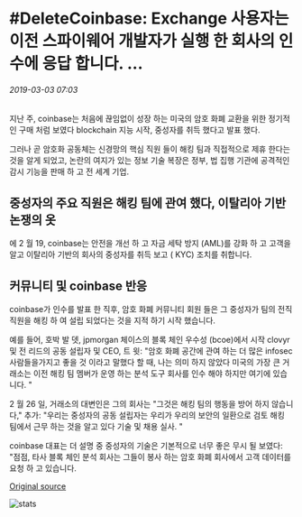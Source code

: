 # \#DeleteCoinbase: Exchange 사용자는 이전 스파이웨어 개발자가 실행 한 회사의 인수에 응답 합니다. ...

###### 2019-03-03 07:03

지난 주, coinbase는 처음에 끊임없이 성장 하는 미국의 암호 화폐 교환을 위한 정기적 인 구매 처럼 보였다 blockchain 지능 시작, 중성자를 취득 했다고 발표 했다.

그러나 곧 암호화 공동체는 신경망의 핵심 직원 들이 해킹 팀과 직접적으로 제휴 한다는 것을 알게 되었고, 논란의 여지가 있는 정보 기술 복장은 정부, 법 집행 기관에 공격적인 감시 기능을 판매 하 고 전 세계 기업.

## 중성자의 주요 직원은 해킹 팀에 관여 했다, 이탈리아 기반 논쟁의 옷

에 2 월 19, coinbase는 안전을 개선 하 고 자금 세탁 방지 (AML)를 강화 하 고 고객을 알고 이탈리아 기반의 회사의 중성자를 취득 보고 ( KYC) 조치를 취합니다.

## 커뮤니티 및 coinbase 반응

coinbase가 인수를 발표 한 직후, 암호 화폐 커뮤니티 회원 들은 그 중성자가 팀의 전직 직원을 해킹 하 여 설립 되었다는 것을 지적 하기 시작 했습니다.

예를 들어, 호박 발 뎃, jpmorgan 체이스의 블록 체인 우수성 (bcoe)에서 시작 clovyr 및 전 리드의 공동 설립자 및 CEO, 트 윗: "암호 화폐 공간에 관여 하는 더 많은 infosec 사람들을가지고 좋을 것 이라고 말했다 할 때, 나는 의미 하지 않았다 미국의 가장 큰 거래소는 이전 해킹 팀 멤버가 운영 하는 분석 도구 회사를 인수 해야 하지만 여기에 있습니다. "

2 월 26 일, 거래소의 대변인은 그의 회사는 "그것은 해킹 팀의 행동을 방어 하지 않습니다," 추가: "우리는 중성자의 공동 설립자는 우리가 우리의 보안의 일환으로 검토 해킹 팀에서 근무 하는 것을 알고 있다 기술 및 채용 실사. "

coinbase 대표는 더 설명 중 중성자의 기술은 기본적으로 너무 좋은 무시 될 보였다: "점점, 타사 블록 체인 분석 회사는 그들이 봉사 하는 암호 화폐 회사에서 고객 데이터를 요청 하 고 있습니다.

[Original source](https://cointelegraph.com/news/deletecoinbase-exchange-users-respond-to-acquisition-of-a-firm-run-by-former-spyware-developers)

![stats](https://c.statcounter.com/11760860/0/a89fa40b/1/ "stats")